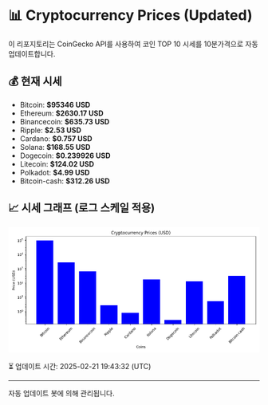 
# 📊 Cryptocurrency Prices (Updated)

이 리포지토리는 CoinGecko API를 사용하여 코인 TOP 10 시세를 10분가격으로 자동 업데이트합니다.

## 💰 현재 시세
- Bitcoin: **$95346 USD**
- Ethereum: **$2630.17 USD**
- Binancecoin: **$635.73 USD**
- Ripple: **$2.53 USD**
- Cardano: **$0.757 USD**
- Solana: **$168.55 USD**
- Dogecoin: **$0.239926 USD**
- Litecoin: **$124.02 USD**
- Polkadot: **$4.99 USD**
- Bitcoin-cash: **$312.26 USD**

## 📈 시세 그래프 (로그 스케일 적용)
![Crypto Prices](crypto_prices.png)

⏳ 업데이트 시간: 2025-02-21 19:43:32 (UTC)

---
자동 업데이트 봇에 의해 관리됩니다.
